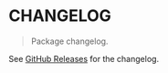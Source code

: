 # CHANGELOG

> Package changelog.

See [GitHub Releases](https://github.com/stdlib-js/ndarray-base-ndarraylike2object/releases) for the changelog.